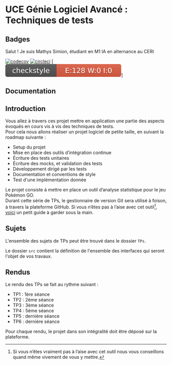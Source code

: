 # UCE Génie Logiciel Avancé : Techniques de tests

## Badges

Salut !
Je suis Mathys Simion, étudiant en M1 IA en alternance au CERI

[![codecov](https://codecov.io/github/djodjo89/ceri-m1-techniques-de-test/coverage.svg?token=B0LGXPGLQ7)](https://codecov.io/github/djodjo89/ceri-m1-techniques-de-test)
[![circleci](https://circleci.com/gh/djodjo89/ceri-m1-techniques-de-test.svg?style=svg)](https://app.circleci.com/pipelines/github/djodjo89)
[![checkstyle](badges/checkstyle-result.svg)]

## Documentation

## Introduction

Vous allez à travers ces projet mettre en application une partie des aspects évoqués en cours vis à vis des techniques de tests.  
Pour cela nous allons réaliser un projet logiciel de petite taille, en suivant la roadmap suivante : 
- Setup du projet
- Mise en place des outils d’intégration continue
- Écriture des tests unitaires
- Écriture des mocks, et validation des tests
- Développement dirigé par les tests
- Documentation et conventions de style
- Test d'une implémentation donnée

Le projet consiste à mettre en place un outil d’analyse statistique pour le jeu Pokémon GO.  
Durant cette série de TPs, le gestionnaire de version Git sera utilisé à foison, à travers la plateforme GitHub. Si vous n’êtes pas à l’aise avec cet outil[^1], [voici](http://rogerdudler.github.io/git-guide/) un petit guide à garder sous la main.

## Sujets

L'ensemble des sujets de TPs peut être trouvé dans le dossier `TPs`.

Le dossier `src` contient la définition de l'ensemble des interfaces qui seront l'objet de vos travaux.

## Rendus

Le rendu des TPs se fait au rythme suivant :

- TP1 : 1ère séance
- TP2 : 2ème séance
- TP3 : 3ème séance
- TP4 : 5ème séance
- TP5 : dernière séance
- TP6 : dernière séance

Pour chaque rendu, le projet dans son intégralité doit être déposé sur la plateforme.

[^1]: Si vous n’êtes vraiment pas à l’aise avec cet outil nous vous conseillons quand même vivement de vous y mettre.

